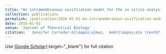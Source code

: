 ```yaml
---
title: "An intramembranous ossification model for the in silico analysis of bone tissue formation in tooth extraction sites"
collection: publications
permalink: /publication/2016-01-01-An-intramembranous-ossification-model-for-the-in-silico-analysis-of-bone-tissue-formation-in-tooth-extraction-sites
date: 2016-01-01
venue: 'Journal of Theoretical Biology'
citation: ' Jennifer Corredor-G{\&apos;o}mez,  Andr{\&apos;e}s \textbf{Rueda-Ramírez},  Miguel Gamboa-M{\&apos;a}rquez,  Carolina Torres-Rodr{\&apos;\i}guez,  Carlos Cort{\&apos;e}s-Rodr{\&apos;\i}guez, &quot;An intramembranous ossification model for the in silico analysis of bone tissue formation in tooth extraction sites.&quot; Journal of Theoretical Biology, 2016.'
---
```

Use [Google Scholar](https://scholar.google.com/scholar?q=An+intramembranous+ossification+model+for+the+in+silico+analysis+of+bone+tissue+formation+in+tooth+extraction+sites){:target="_blank"} for full citation